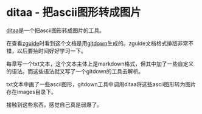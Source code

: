 
# ditaa - 把ascii图形转成图片

[ditaa](http://ditaa.sourceforge.net/)是一个把ascii图形转成图片的工具。

在查看[zguide](https://github.com/imatix/zguide)时看到这个文档是用[gitdown](https://github.com/imatix/gitdown)生成的。zguide文档格式排版非常不错，以后要抽时间好好学习一下。

每章写一个txt文本，这个文本主体上是markdown格式，但其中加了一些自定义的语法。而这些语法就又写了一个gitdown的工具去解析。

txt文本中画了一些ascii图形，gitdown工具中调用ditaa将这些ascii图形转为图片存在images目录下。

接触到这些东西，感觉自己真是弱爆了。

